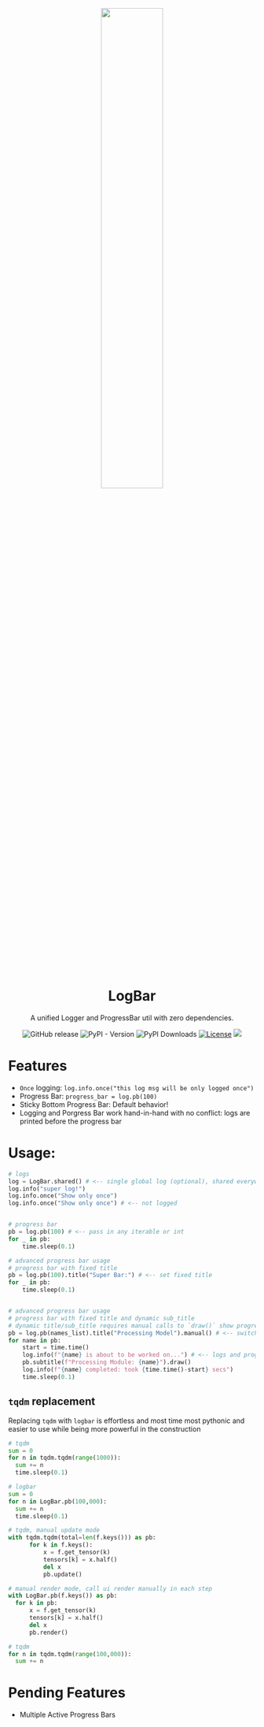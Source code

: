 <div align=center>

<image src="https://github.com/user-attachments/assets/ce85bc38-6741-4a86-8ca9-71c13c7fc563" width=50%>
</image>
  <h1>LogBar</h1>

  A unified Logger and ProgressBar util with zero dependencies. 
</div>

<p align="center" >
    <a href="https://github.com/ModelCloud/LogBar/releases" style="text-decoration:none;"><img alt="GitHub release" src="https://img.shields.io/github/release/ModelCloud/LogBar.svg"></a>
    <a href="https://pypi.org/project/logbar/" style="text-decoration:none;"><img alt="PyPI - Version" src="https://img.shields.io/pypi/v/logbar"></a>
    <a href="https://pepy.tech/projects/logbar" style="text-decoration:none;"><img src="https://static.pepy.tech/badge/logbar" alt="PyPI Downloads"></a>
    <a href="https://github.com/ModelCloud/LogBar/blob/main/LICENSE"><img src="https://img.shields.io/pypi/l/logbar" alt="License"></a>
    <a href="https://huggingface.co/modelcloud/"><img src="https://img.shields.io/badge/🤗%20Hugging%20Face-ModelCloud-%23ff8811.svg"></a>
</p>


# Features

* `Once` logging: `log.info.once("this log msg will be only logged once")`
* Progress Bar: `progress_bar = log.pb(100)`
* Sticky Bottom Progress Bar: Default behavior!
* Logging and Porgress Bar work hand-in-hand with no conflict: logs are printed before the progress bar

# Usage:

```py
# logs
log = LogBar.shared() # <-- single global log (optional), shared everywhere
log.info("super log!")
log.info.once("Show only once")
log.info.once("Show only once") # <-- not logged


# progress bar
pb = log.pb(100) # <-- pass in any iterable or int
for _ in pb:
    time.sleep(0.1)

# advanced progress bar usage
# progress bar with fixed title
pb = log.pb(100).title("Super Bar:") # <-- set fixed title
for _ in pb:
    time.sleep(0.1)


# advanced progress bar usage
# progress bar with fixed title and dynamic sub_title
# dynamic title/sub_title requires manual calls to `draw()` show progress correctly in correct order
pb = log.pb(names_list).title("Processing Model").manual() # <-- switch to manual render mode: call `draw()` manually
for name in pb:
    start = time.time()
    log.info(f"{name} is about to be worked on...") # <-- logs and progress bar do not conflict
    pb.subtitle(f"Processing Module: {name}").draw()
    log.info(f"{name} completed: took {time.time()-start} secs")
    time.sleep(0.1)
```

## `tqdm` replacement
Replacing `tqdm` with `logbar` is effortless and most time most pythonic and easier to use while being more powerful in the construction

```py
# tqdm
sum = 0
for n in tqdm.tqdm(range(1000)):
  sum += n
  time.sleep(0.1)
```

```py
# logbar
sum = 0
for n in LogBar.pb(100,000):
  sum += n
  time.sleep(0.1)
```

```py
# tqdm, manual update mode
with tqdm.tqdm(total=len(f.keys())) as pb:
      for k in f.keys():
          x = f.get_tensor(k)
          tensors[k] = x.half()
          del x
          pb.update()
```

```py
# manual render mode, call ui render manually in each step 
with LogBar.pb(f.keys()) as pb:
  for k in pb:
      x = f.get_tensor(k)
      tensors[k] = x.half()
      del x
      pb.render()
```

```py
# tqdm
for n in tqdm.tqdm(range(100,000)):
  sum += n
```


# Pending Features

* Multiple Active Progress Bars



